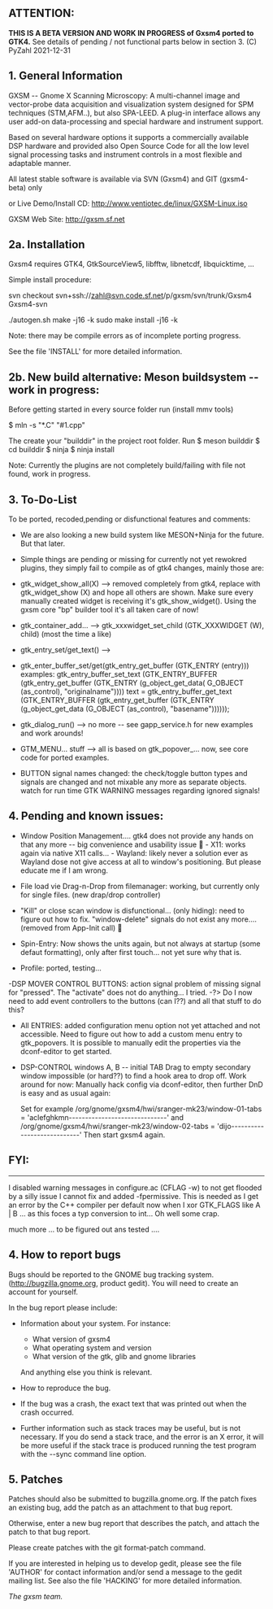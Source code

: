 ## **ATTENTION:**

**THIS IS A BETA VERSION AND WORK IN PROGRESS of Gxsm4 ported to GTK4.**
See details of pending / not functional parts below in section 3.
(C) PyZahl 2021-12-31

## 1. General Information

GXSM -- Gnome X Scanning Microscopy: A multi-channel image and
vector-probe data acquisition and visualization system designed for
SPM techniques (STM,AFM..), but also SPA-LEED. A plug-in interface
allows any user add-on data-processing and special hardware and
instrument support.

Based on several hardware options it supports a commercially available
DSP hardware and provided also Open Source Code for all the low level
signal processing tasks and instrument controls in a most flexible and
adaptable manner.

All latest stable software is available
via SVN (Gxsm4) and GIT (gxsm4-beta) only

or Live Demo/Install CD:
http://www.ventiotec.de/linux/GXSM-Linux.iso

GXSM Web Site: http://gxsm.sf.net


## 2a. Installation

Gxsm4 requires GTK4, GtkSourceView5, libfftw, libnetcdf, libquicktime, ...

Simple install procedure:

svn checkout svn+ssh://zahl@svn.code.sf.net/p/gxsm/svn/trunk/Gxsm4 Gxsm4-svn

./autogen.sh
make -j16 -k
sudo make install -j16 -k

Note: there may be compile errors as of incomplete porting progress.

See the file 'INSTALL' for more detailed information.

## 2b. New build alternative: Meson buildsystem -- work in progress:
Before getting started in every source folder run (install mmv tools)

$ mln -s "*.C" "#1.cpp"

The create your "builddir" in the project root folder.
Run
$ meson builddir
$ cd builddir
$ ninja
$ ninja install

Note: Currently the plugins are not completely build/failing with file not found, work in progress.


## 3. To-Do-List

To be ported, recoded,pending or disfunctional features and comments:

 - We are also looking a new build system like MESON+Ninja for the
   future. But that later.
   
  - Simple things are pending or missing for currently not yet rewokred
   plugins, they simply fail to compile as of gtk4 changes, mainly those
   are:
   
  - gtk_widget_show_all(X)   --> removed completely from gtk4, replace
   with gtk_widget_show (X) and hope all others are shown.
                                Make sure every manually created widget is receiving it's gtk_show_widget().
   			     Using the gxsm core "bp" builder tool it's all taken care of now!
   
  - gtk_container_add...     --> gtk_xxxwidget_set_child (GTK_XXXWIDGET
   (W), child)   (most the time a like)
   
  - gtk_entry_set/get_text() -->
  - gtk_enter_buffer_set/get(gtk_entry_get_buffer (GTK_ENTRY (entry)))
   examples:   gtk_entry_buffer_set_text (GTK_ENTRY_BUFFER
   (gtk_entry_get_buffer (GTK_ENTRY (g_object_get_data( G_OBJECT
   (as_control), "originalname"))))   text = gtk_entry_buffer_get_text
   (GTK_ENTRY_BUFFER (gtk_entry_get_buffer (GTK_ENTRY (g_object_get_data
   (G_OBJECT (as_control), "basename"))))));
   
 - gtk_dialog_run()         --> no more -- see gapp_service.h for new
   examples and work arounds!
   
  - GTM_MENU... stuff        --> all is based on gtk_popover_... now, see
   core code for ported examples.
   
  - BUTTON signal names changed: the check/toggle button types and
   signals are changed and not mixable any more as separate objects.
                                watch for run time GTK WARNING messages regarding ignored signals!

## 4. Pending and known issues:

- Window Position Management....  gtk4 does not provide any hands on that any more -- big convenience and usability issue 🙁
		- X11: works again via native X11 calls...
		- Wayland: likely never a solution ever as Wayland dose not give access at all to window's positioning. But please educate me if I am wrong.
  
- File load vie Drag-n-Drop from filemanager: working, but currently only for single files. (new drap/drop controller)

- "Kill" or close scan window is disfunctional... (only hiding): need to figure out how to fix. "window-delete" signals do not exist any more.... (removed from App-Init call) 🙁

- Spin-Entry: Now shows the units again, but not always at startup (some defaut formatting), only after first touch... not yet sure why that is.

- Profile: ported, testing...


 -DSP MOVER CONTROL BUTTONS: action signal problem of missing signal for "pressed". The "activate" does not do anything... I tried.
    -?> Do I now need to add event controllers to the buttons (can I??) and all that stuff to do this?

 - All ENTRIES: added configuration menu option not yet attached and not accessible. Need to figure out how to add a custom menu entry to gtk_popovers.
             It is possible to manually edit the properties via the dconf-editor to get started.

- DSP-CONTROL windows A, B -- initial TAB Drag to empty secondary window impossible (or hard??) to find a hook area to drop off. Work around for now:
Manually hack config via dconf-editor, then further DnD is easy and as usual again:
   
   Set for example
/org/gnome/gxsm4/hwi/sranger-mk23/window-01-tabs = 'aclefghkmn------------------------------'
and
/org/gnome/gxsm4/hwi/sranger-mk23/window-02-tabs = 'dijo----------------------------'
Then start gxsm4 again.


## FYI:
----
I disabled warning messages in configure.ac (CFLAG -w) to not get flooded by a silly issue I cannot fix and added -fpermissive.
This is needed as I get an error by the C++ compiler per default now when I xor  GTK_FLAGS  like A | B ... as this foces a typ conversion to int...
Oh well some crap.

much more ... to be figured out ans tested ....


## 4. How to report bugs

Bugs should be reported to the GNOME bug tracking system.
(http://bugzilla.gnome.org, product gedit). You will need to create an
account for yourself.

In the bug report please include:

* Information about your system. For instance:

   - What version of gxsm4
   - What operating system and version
   - What version of the gtk, glib and gnome libraries

  And anything else you think is relevant.

* How to reproduce the bug. 

* If the bug was a crash, the exact text that was printed out when the
  crash occurred.

* Further information such as stack traces may be useful, but is not
  necessary. If you do send a stack trace, and the error is an X error,
  it will be more useful if the stack trace is produced running the test
  program with the --sync command line option.


## 5. Patches

Patches should also be submitted to bugzilla.gnome.org. If the patch
fixes an existing bug, add the patch as an attachment to that bug
report.

Otherwise, enter a new bug report that describes the patch, and attach
the patch to that bug report.

Please create patches with the git format-patch command.

If you are interested in helping us to develop gedit, please see the 
file 'AUTHOR' for contact information and/or send a message to the gedit
mailing list. See also the file 'HACKING' for more detailed information.


  *The gxsm team.*

